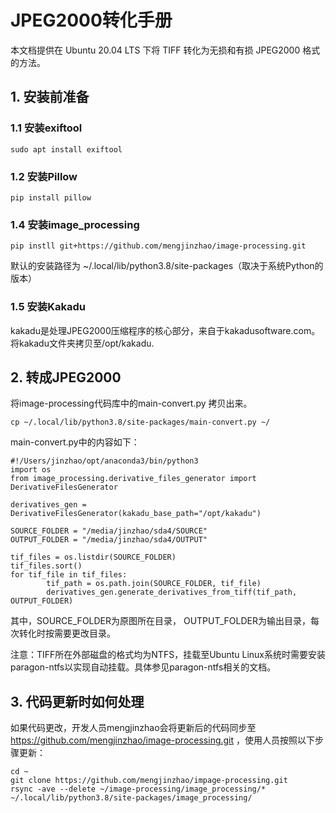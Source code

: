 # JPEG2000转化手册
本文档提供在 Ubuntu 20.04 LTS 下将 TIFF 转化为无损和有损 JPEG2000 格式的方法。

## 1. 安装前准备
### 1.1 安装exiftool

    sudo apt install exiftool 

### 1.2 安装Pillow

    pip install pillow

### 1.4 安装image_processing

    pip instll git+https://github.com/mengjinzhao/image-processing.git

默认的安装路径为 ~/.local/lib/python3.8/site-packages（取决于系统Python的版本）

### 1.5 安装Kakadu
kakadu是处理JPEG2000压缩程序的核心部分，来自于kakadusoftware.com。将kakadu文件夹拷贝至/opt/kakadu.

## 2. 转成JPEG2000

将image-processing代码库中的main-convert.py 拷贝出来。

    cp ~/.local/lib/python3.8/site-packages/main-convert.py ~/

main-convert.py中的内容如下：

    #!/Users/jinzhao/opt/anaconda3/bin/python3
    import os
    from image_processing.derivative_files_generator import DerivativeFilesGenerator

    derivatives_gen = DerivativeFilesGenerator(kakadu_base_path="/opt/kakadu")

    SOURCE_FOLDER = "/media/jinzhao/sda4/SOURCE"
    OUTPUT_FOLDER = "/media/jinzhao/sda4/OUTPUT"

    tif_files = os.listdir(SOURCE_FOLDER)
    tif_files.sort()
    for tif_file in tif_files:
            tif_path = os.path.join(SOURCE_FOLDER, tif_file)
            derivatives_gen.generate_derivatives_from_tiff(tif_path, OUTPUT_FOLDER)
        
其中，SOURCE_FOLDER为原图所在目录， OUTPUT_FOLDER为输出目录，每次转化时按需要更改目录。

注意：TIFF所在外部磁盘的格式均为NTFS，挂载至Ubuntu Linux系统时需要安装paragon-ntfs以实现自动挂载。具体参见paragon-ntfs相关的文档。

## 3. 代码更新时如何处理
如果代码更改，开发人员mengjinzhao会将更新后的代码同步至 https://github.com/mengjinzhao/image-processing.git ，使用人员按照以下步骤更新：

    cd ~
    git clone https://github.com/mengjinzhao/impage-processing.git
    rsync -ave --delete ~/image-processing/image_processing/* ~/.local/lib/python3.8/site-packages/image_processing/
